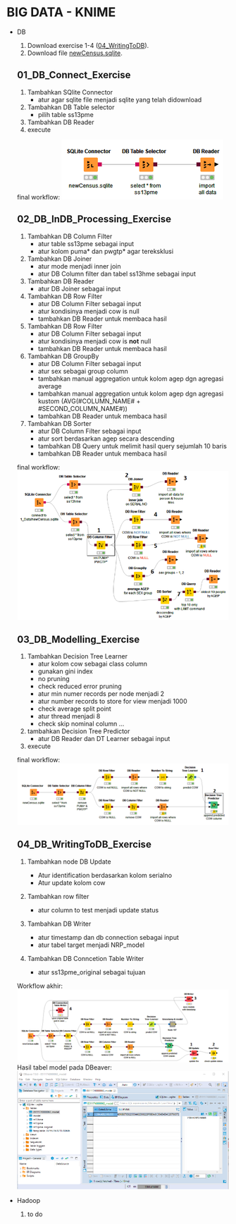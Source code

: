 # BIG DATA - KNIME

* DB

    1. Download exercise 1-4 ([04_WritingToDB](https://hub.knime.com/knime/spaces/Education/latest/04%20KNIME%20Big%20Data%20Course/1_DB/2_Exercises/)).
    1. Download file [newCensus.sqlite](https://hub.knime.com/knime/spaces/Education/latest/04%20KNIME%20Big%20Data%20Course/1_DB/1_Data/).

    ## 01_DB_Connect_Exercise

    1. Tambahkan SQlite Connector
        * atur agar sqlite file menjadi sqlite yang telah didownload
    2. Tambahkan DB Table selector
        * pilih table ss13pme
    3. Tambahkan DB Reader
    4. execute

    final workflow:
    ![workflow](images/db/1_finalworkflow.png)

    ## 02_DB_InDB_Processing_Exercise

    1. Tambahkan DB Column Filter
        * atur table ss13pme sebagai input
        * atur kolom puma* dan pwgtp* agar tereksklusi
    2. Tambahkan DB Joiner
        * atur mode menjadi inner join
        * atur DB Column filter dan tabel ss13hme sebagai input
    3. Tambahkan DB Reader
        * atur DB Joiner sebagai input
    4. Tambahkan DB Row Filter
        * atur DB Column Filter sebagai input
        * atur kondisinya menjadi cow is null
        * tambahkan DB Reader untuk membaca hasil
    5. Tambahkan DB Row Filter
        * atur DB Column Filter sebagai input
        * atur kondisinya menjadi cow is **not** null
        * tambahkan DB Reader untuk membaca hasil
    6. Tambahkan DB GroupBy
        * atur DB Column Filter sebagai input
        * atur sex sebagai group column
        * tambahkan manual aggregation untuk kolom agep dgn agregasi average
        * tambahkan manual aggregation untuk kolom agep dgn agregasi kustom (AVG(#COLUMN_NAME# + #SECOND_COLUMN_NAME#))
        * tambahkan DB Reader untuk membaca hasil
    7. Tambahkan DB Sorter
        * atur DB Column Filter sebagai input
        * atur sort berdasarkan agep secara descending
        * tambahkan DB Query untuk melimit hasil query sejumlah 10 baris
        * tambahkan DB Reader untuk membaca hasil

    final workflow:
    ![workflow](images/db/2_finalworkflow.png)

    ## 03_DB_Modelling_Exercise

    1. Tambahkan Decision Tree Learner
        * atur kolom cow sebagai class column
        * gunakan gini index
        * no pruning
        * check reduced error pruning
        * atur min numer records per node menjadi 2
        * atur number records to store for view menjadi 1000
        * check average split point
        * atur thread menjadi 8
        * check skip nominal column ...
    1. tambahkan Decision Tree Predictor
        * atur DB Reader dan DT Learner sebagai input
    1. execute

    final workflow:
    ![workflow](images/db/3_finalworkflow.png)

    ## 04_DB_WritingToDB_Exercise

    1. Tambahkan node DB Update
        * Atur identification berdasarkan kolom serialno
        * Atur update kolom cow

    1. Tambahkan row filter
        * atur column to test menjadi update status
    1. Tambahkan DB Writer
        * atur timestamp dan db connection sebagai input
        * atur tabel target menjadi NRP_model
    1. Tambahkan DB Conncetion Table Writer
        * atur ss13pme_original sebagai tujuan

    Workflow akhir:
    ![workflow](images/db/4_finalworkflow.png)
    Hasil tabel model pada DBeaver:
    ![workflow](images/db/4_hasilDB.png)

* Hadoop
    1. to do
